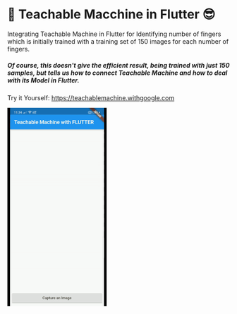 # :rocket: Teachable Macchine in Flutter :sunglasses:

Integrating Teachable Machine in Flutter for Identifying number of fingers which is initially trained with a training set of 150 images for each number of fingers.

##### Of course, this doesn't give the efficient result, being trained with just 150 samples, but tells us how to connect Teachable Machine and how to deal with its Model in Flutter.

Try it Yourself: https://teachablemachine.withgoogle.com

![Sample](Demo/demo.gif)
